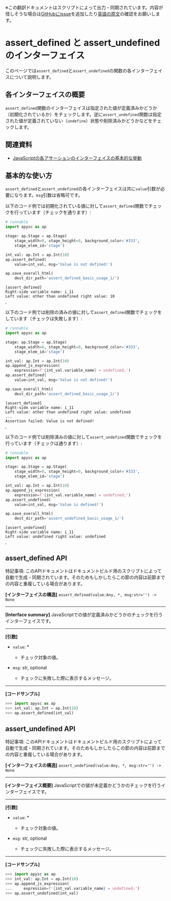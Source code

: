 <span class="inconspicuous-txt">※この翻訳ドキュメントはスクリプトによって出力・同期されています。内容が怪しそうな場合は<a href="https://github.com/simon-ritchie/apysc/issues" target="_blank">GitHubにissue</a>を追加したり[英語の原文](../en/assert_defined_and_undefined.html)の確認をお願いします。</span>

# assert_defined と assert_undefined のインターフェイス

このページでは`assert_defined`と`assert_undefined`の関数の各インターフェイスについて説明します。

## 各インターフェイスの概要

`assert_defined`関数のインターフェイスは指定された値が定義済みかどうか（初期化されているか）をチェックします。逆に`assert_undefined`関数は指定された値が定義されていない（`undefine`）状態や削除済みかどうかなどをチェックします。

## 関連資料

- [JavaScriptの各アサーションのインターフェイスの基本的な挙動](jp_assertion_basic_behavior.md)

## 基本的な使い方

`assert_defined`と`assert_undefined`の各インターフェイスは共に`value`引数が必要になります。`msg`引数は省略可です。

以下のコード例では初期化されている値に対して`assert_defined`関数でチェックを行っています（チェックを通ります）:

```py
# runnable
import apysc as ap

stage: ap.Stage = ap.Stage(
    stage_width=0, stage_height=0, background_color='#333',
    stage_elem_id='stage')

int_val: ap.Int = ap.Int(10)
ap.assert_defined(
    value=int_val, msg='Value is not defined!')

ap.save_overall_html(
    dest_dir_path='assert_defined_basic_usage_1/')
```

```
[assert_defined]
Right-side variable name: i_11
Left value: other than undefined right value: 10
```

<iframe src="static/assert_defined_basic_usage_1/index.html" width="0" height="0"></iframe>

以下のコード例では削除の済みの値に対して`assert_defined`関数でチェックをしています（チェックは失敗します）:

```py
# runnable
import apysc as ap

stage: ap.Stage = ap.Stage(
    stage_width=0, stage_height=0, background_color='#333',
    stage_elem_id='stage')

int_val: ap.Int = ap.Int(10)
ap.append_js_expression(
    expression=f'{int_val.variable_name} = undefined;')
ap.assert_defined(
    value=int_val, msg='Value is not defined!')

ap.save_overall_html(
    dest_dir_path='assert_defined_basic_usage_2/')
```

```
[assert_defined]
Right-side variable name: i_11
Left value: other than undefined right value: undefined
...
Assertion failed: Value is not defined!
```

<iframe src="static/assert_defined_basic_usage_2/index.html" width="0" height="0"></iframe>

以下のコード例では削除済みの値に対して`assert_undefined`関数でチェックを行っています（チェックは通ります）:

```py
# runnable
import apysc as ap

stage: ap.Stage = ap.Stage(
    stage_width=0, stage_height=0, background_color='#333',
    stage_elem_id='stage')

int_val: ap.Int = ap.Int(10)
ap.append_js_expression(
    expression=f'{int_val.variable_name} = undefined;')
ap.assert_undefined(
    value=int_val, msg='Value is defined!')

ap.save_overall_html(
    dest_dir_path='assert_undefined_basic_usage_1/')
```

```
[assert_undefined]
Right-side variable name: i_11
Left value: undefined right value: undefined
```

<iframe src="static/assert_undefined_basic_usage_1/index.html" width="0" height="0"></iframe>

## assert_defined API

<span class="inconspicuous-txt">特記事項: このAPIドキュメントはドキュメントビルド用のスクリプトによって自動で生成・同期されています。そのためもしかしたらこの節の内容は前節までの内容と重複している場合があります。</span>

**[インターフェイスの構造]** `assert_defined(value:Any, *, msg:str='') -> None`<hr>

**[Interface summary]** JavaScriptでの値が定義済みかどうかのチェックを行うインターフェイスです。<hr>

**[引数]**

- `value`: *
  - チェック対象の値。

- `msg`: str, optional
  - チェックに失敗した際に表示するメッセージ。

<hr>

**[コードサンプル]**

```py
>>> import apysc as ap
>>> int_val: ap.Int = ap.Int(10)
>>> ap.assert_defined(int_val)
```

## assert_undefined API

<span class="inconspicuous-txt">特記事項: このAPIドキュメントはドキュメントビルド用のスクリプトによって自動で生成・同期されています。そのためもしかしたらこの節の内容は前節までの内容と重複している場合があります。</span>

**[インターフェイスの構造]** `assert_undefined(value:Any, *, msg:str='') -> None`<hr>

**[インターフェイス概要]** JavaScriptでの値が未定義かどうかのチェックを行うインターフェイスです。<hr>

**[引数]**

- `value`: *
  - チェック対象の値。

- `msg`: str, optional
  - チェックに失敗した際に表示するメッセージ。

<hr>

**[コードサンプル]**

```py
>>> import apysc as ap
>>> int_val: ap.Int = ap.Int(10)
>>> ap.append_js_expression(
...     expression=f'{int_val.variable_name} = undefined;')
>>> ap.assert_undefined(int_val)
```